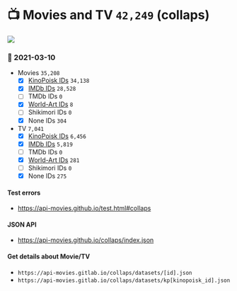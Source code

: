# :tv: Movies and TV `42,249` (collaps)

<a href="https://API-Movies.github.io"><img src="https://API-Movies.github.io/banner.png?cache"></a>

### :date: 2021-03-10
- Movies `35,208`
  - [x] <a href="https://API-Movies.github.io/collaps/movie_kinopoisk_ids.json">KinoPoisk IDs</a> `34,138`
  - [x] <a href="https://API-Movies.github.io/collaps/movie_imdb_ids.json">IMDb IDs</a> `28,528`
  - [ ] TMDb IDs `0`
  - [x] <a href="https://API-Movies.github.io/collaps/movie_world_art_ids.json">World-Art IDs</a> `8`
  - [ ] Shikimori IDs `0`
  - [x] None IDs `304`
- TV `7,041`
  - [x] <a href="https://API-Movies.github.io/collaps/tv_kinopoisk_ids.json">KinoPoisk IDs</a> `6,456`
  - [x] <a href="https://API-Movies.github.io/collaps/tv_imdb_ids.json">IMDb IDs</a> `5,819`
  - [ ] TMDb IDs `0`
  - [x] <a href="https://API-Movies.github.io/collaps/tv_world_art_ids.json">World-Art IDs</a> `281`
  - [ ] Shikimori IDs `0`
  - [x] None IDs `275`
#### Test errors
- <a href='https://api-movies.github.io/test.html#collaps'>https://api-movies.github.io/test.html#collaps</a>
#### JSON API
- <a href='https://api-movies.github.io/collaps/index.json'>https://api-movies.github.io/collaps/index.json</a>
#### Get details about Movie/TV
- `https://api-movies.gitlab.io/collaps/datasets/[id].json`
- `https://api-movies.gitlab.io/collaps/datasets/kp[kinopoisk_id].json`
